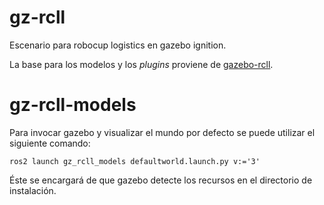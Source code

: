 # gz-rcll
Escenario para robocup logistics en gazebo ignition.

La base para los modelos y los _plugins_ proviene de [gazebo-rcll](https://github.com/robocup-logistics/gazebo-rcll).

# gz-rcll-models
Para invocar gazebo y visualizar el mundo por defecto se puede utilizar el siguiente comando:

```
ros2 launch gz_rcll_models defaultworld.launch.py v:='3'
```
Éste se encargará de que gazebo detecte los recursos en el directorio de instalación.